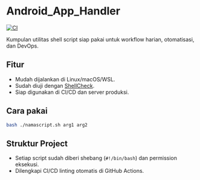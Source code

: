 # Android_App_Handler

[![CI](https://github.com/Citta123/Android_App_Handler/actions/workflows/ci.yaml/badge.svg)](https://github.com/Citta123/Android_App_Handler/actions)

Kumpulan utilitas shell script siap pakai untuk workflow harian, otomatisasi, dan DevOps.

## Fitur
- Mudah dijalankan di Linux/macOS/WSL.
- Sudah diuji dengan [ShellCheck](https://www.shellcheck.net/).
- Siap digunakan di CI/CD dan server produksi.

## Cara pakai
```sh
bash ./namascript.sh arg1 arg2
```

## Struktur Project
- Setiap script sudah diberi shebang (`#!/bin/bash`) dan permission eksekusi.
- Dilengkapi CI/CD linting otomatis di GitHub Actions.
